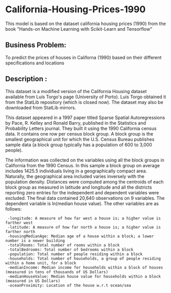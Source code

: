 # California-Housing-Prices-1990 

This model is based on the dataset california housing prices (1990) from the book "Hands-on Machine Learning with Scikit-Learn and Tensorflow" 

## Business Problem:
To predict the prices of houses in Californa (1990) based on their different specifications and locations

## Description :
This dataset is a modified version of the California Housing dataset available from Luís Torgo's page (University of Porto). Luís Torgo obtained it from the StatLib repository (which is closed now). The dataset may also be downloaded from StatLib mirrors.

This dataset appeared in a 1997 paper titled Sparse Spatial Autoregressions by Pace, R. Kelley and Ronald Barry, published in the Statistics and Probability Letters journal. They built it using the 1990 California census data. It contains one row per census block group. A block group is the smallest geographical unit for which the U.S. Census Bureau publishes sample data (a block group typically has a population of 600 to 3,000 people).

The information was collected on the variables using all the block groups in California from the 1990 Census. In this sample a block group on average includes 1425.5 individuals living in a geographically compact area. Naturally, the geographical area included varies inversely with the population density. Distances were computed among the centroids of each block group as measured in latitude and longitude and all the districts reporting zero entries for the independent and dependent variables were excluded. The final data contained 20,640 observations on 9 variables. The dependent variable is ln(median house value). The other variables are as follows:

     -longitude: A measure of how far west a house is; a higher value is farther west
     -latitude: A measure of how far north a house is; a higher value is farther north  
     -housingMedianAge: Median age of a house within a block; a lower number is a newer building
     -totalRooms: Total number of rooms within a block
     -totalBedrooms: Total number of bedrooms within a block
     -population: Total number of people residing within a block
     -households: Total number of households, a group of people residing within a home unit, for a block
     -medianIncome: Median income for households within a block of houses (measured in tens of thousands of US Dollars)
     -medianHouseValue: Median house value for households within a block (measured in US Dollars)  
     -oceanProximity: Location of the house w.r.t ocean/sea
